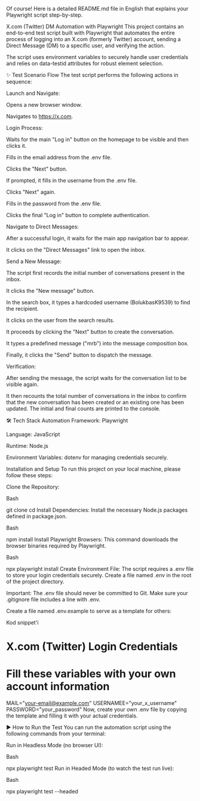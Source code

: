 Of course! Here is a detailed README.md file in English that explains your Playwright script step-by-step.

X.com (Twitter) DM Automation with Playwright
This project contains an end-to-end test script built with Playwright that automates the entire process of logging into an X.com (formerly Twitter) account, sending a Direct Message (DM) to a specific user, and verifying the action.

The script uses environment variables to securely handle user credentials and relies on data-testid attributes for robust element selection.

✨ Test Scenario Flow
The test script performs the following actions in sequence:

Launch and Navigate:

Opens a new browser window.

Navigates to https://x.com.

Login Process:

Waits for the main "Log in" button on the homepage to be visible and then clicks it.

Fills in the email address from the .env file.

Clicks the "Next" button.

If prompted, it fills in the username from the .env file.

Clicks "Next" again.

Fills in the password from the .env file.

Clicks the final "Log in" button to complete authentication.

Navigate to Direct Messages:

After a successful login, it waits for the main app navigation bar to appear.

It clicks on the "Direct Messages" link to open the inbox.

Send a New Message:

The script first records the initial number of conversations present in the inbox.

It clicks the "New message" button.

In the search box, it types a hardcoded username (BolukbasK9539) to find the recipient.

It clicks on the user from the search results.

It proceeds by clicking the "Next" button to create the conversation.

It types a predefined message ("mrb") into the message composition box.

Finally, it clicks the "Send" button to dispatch the message.

Verification:

After sending the message, the script waits for the conversation list to be visible again.

It then recounts the total number of conversations in the inbox to confirm that the new conversation has been created or an existing one has been updated. The initial and final counts are printed to the console.

🛠️ Tech Stack
Automation Framework: Playwright

Language: JavaScript

Runtime: Node.js

Environment Variables: dotenv for managing credentials securely.

 Installation and Setup
To run this project on your local machine, please follow these steps:

Clone the Repository:

Bash

git clone <your-repository-url>
cd <project-folder>
Install Dependencies:
Install the necessary Node.js packages defined in package.json.

Bash

npm install
Install Playwright Browsers:
This command downloads the browser binaries required by Playwright.

Bash

npx playwright install
Create Environment File:
The script requires a .env file to store your login credentials securely. Create a file named .env in the root of the project directory.

Important: The .env file should never be committed to Git. Make sure your .gitignore file includes a line with .env.

Create a file named .env.example to serve as a template for others:

Kod snippet'i

# X.com (Twitter) Login Credentials
# Fill these variables with your own account information
MAIL="your-email@example.com"
USERNAMEE="your_x_username"
PASSWORD="your_password"
Now, create your own .env file by copying the template and filling it with your actual credentials.

▶ How to Run the Test
You can run the automation script using the following commands from your terminal:

Run in Headless Mode (no browser UI):

Bash

npx playwright test
Run in Headed Mode (to watch the test run live):

Bash

npx playwright test --headed
